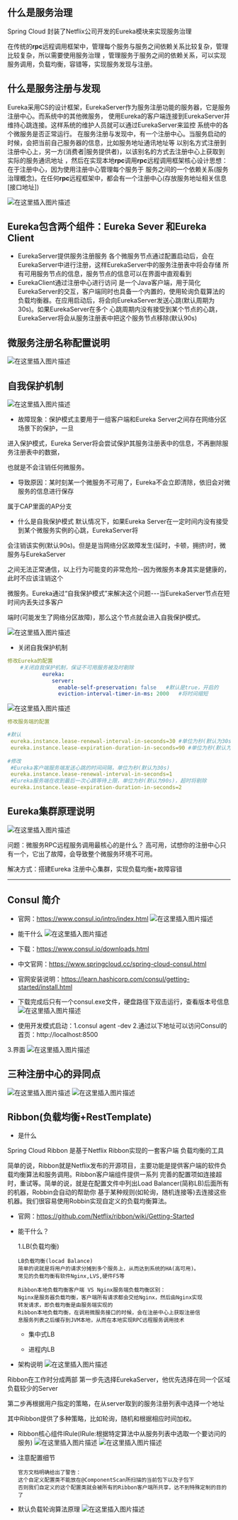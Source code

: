 ## 什么是服务治理
 Spring Cloud 封装了Netflix公司开发的Eureka模块来实现服务治理
 
 在传统的**rpc**远程调用框架中，管理每个服务与服务之间依赖关系比较复杂，管理比较复杂，所以需要使用服务治理
 ，管理服务于服务之间的依赖关系，可以实现服务调用，负载均衡，容错等，实现服务发现与注册。
 

## 什么是服务注册与发现
Eureka采用CS的设计框架，EurekaServer作为服务注册功能的服务器，它是服务注册中心。而系统中的其他微服务，
使用Eureka的客户端连接到EurekaServer并维持心跳连接。这样系统的维护人员就可以通过EurekaServer来监控
系统中的各个微服务是否正常运行。
在服务注册与发现中，有一个注册中心。当服务启动的时候，会把当前自己服务器的信息，比如服务地址通讯地址等
以别名方式注册到注册中心上，另一方(消费者|服务提供者)，以该别名的方式去注册中心上获取到实际的服务通讯地址
，然后在实现本地**rpc**调用**rpc**远程调用框架核心设计思想：在于注册中心，因为使用注册中心管理每个服务于
服务之间的一个依赖关系(服务治理概念)。在任何**rpc**远程框架中，都会有一个注册中心(存放服务地址相关信息[接口地址]) 

![在这里插入图片描述](https://img-blog.csdnimg.cn/20200710234801615.png?x-oss-process=image/watermark,type_ZmFuZ3poZW5naGVpdGk,shadow_10,text_aHR0cHM6Ly9ibG9nLmNzZG4ubmV0L3FxXzQzMDcyMzk5,size_16,color_FFFFFF,t_70)

## Eureka包含两个组件：Eureka Sever 和Eureka Client
- EurekaServer提供服务注册服务
   各个微服务节点通过配置启动后，会在EurekaServer中进行注册，这样EurekaServer中的服务注册表中将会存储
   所有可用服务节点的信息，服务节点的信息可以在界面中直观看到
- EurekaClient通过注册中心进行访问
   是一个Java客户端，用于简化EurekaServer的交互，客户端同时也具备一个内置的，使用轮询负载算法的
   负载均衡器。在应用启动后，将会向EurekaServer发送心跳(默认周期为30s)。如果EurekaServer在多个
   心跳周期内没有接受到某个节点的心跳，EurekaServer将会从服务注册表中把这个服务节点移除(默认90s)
   
 ## 微服务注册名称配置说明
 ![在这里插入图片描述](https://img-blog.csdnimg.cn/20200711001237999.png?x-oss-process=image/watermark,type_ZmFuZ3poZW5naGVpdGk,shadow_10,text_aHR0cHM6Ly9ibG9nLmNzZG4ubmV0L3FxXzQzMDcyMzk5,size_16,color_FFFFFF,t_70)
 
 
 ## 自我保护机制
 
 ![在这里插入图片描述](https://img-blog.csdnimg.cn/20200711001348572.png?x-oss-process=image/watermark,type_ZmFuZ3poZW5naGVpdGk,shadow_10,text_aHR0cHM6Ly9ibG9nLmNzZG4ubmV0L3FxXzQzMDcyMzk5,size_16,color_FFFFFF,t_70)
 
- 故障现象：保护模式主要用于一组客户端和Eureka Server之间存在网络分区场景下的保护，一旦

进入保护模式，Eureka Server将会尝试保护其服务注册表中的信息，不再删除服务注册表中的数据，

也就是不会注销任何微服务。

- 导致原因：某时刻某一个微服务不可用了，Eureka不会立即清除，依旧会对微服务的信息进行保存

属于CAP里面的AP分支
       
- 什么是自我保护模式
默认情况下，如果Eureka Server在一定时间内没有接受到某个微服务实例的心跳，EurekaServer将

会注销该实例(默认90s)。但是是当网络分区故障发生(延时，卡顿，拥挤)时，微服务与EurekaServer

之间无法正常通信，以上行为可能变的非常危险--因为微服务本身其实是健康的，此时不应该注销这个

微服务。Eureka通过“自我保护模式”来解决这个问题---当EurekaServer节点在短时间内丢失过多客户

端时(可能发生了网络分区故障)，那么这个节点就会进入自我保护模式。 

![在这里插入图片描述](https://img-blog.csdnimg.cn/20200712083645748.png?x-oss-process=image/watermark,type_ZmFuZ3poZW5naGVpdGk,shadow_10,text_aHR0cHM6Ly9ibG9nLmNzZG4ubmV0L3FxXzQzMDcyMzk5,size_16,color_FFFFFF,t_70)

- 关闭自我保护机制
    
 ```yml
 修改Eureka的配置
     #关闭自我保护机制，保证不可用服务被及时剔除
            eureka:
               server:
                 enable-self-preservation: false   #默认是true，开启的
                 eviction-interval-timer-in-ms: 2000   #将时间缩短
 ```      
 ![在这里插入图片描述](https://img-blog.csdnimg.cn/20200712085241686.png?x-oss-process=image/watermark,type_ZmFuZ3poZW5naGVpdGk,shadow_10,text_aHR0cHM6Ly9ibG9nLmNzZG4ubmV0L3FxXzQzMDcyMzk5,size_16,color_FFFFFF,t_70)
       
```yml
修改服务端的配置

#默认
 eureka.instance.lease-renewal-interval-in-seconds=30 #单位为秒(默认为30s)
 eureka.instance.lease-expiration-duration-in-seconds=90 #单位为秒(默认为30s)
  
#修改
 #Eureka客户端服务端发送心跳的时间间隔，单位为秒(默认为30s)
 eureka.instance.lease-renewal-interval-in-seconds=1
 #Eureka服务端在收到最后一次心跳等待上限，单位为秒(默认为90s)，超时将剔除 
 eureka.instance.lease-expiration-duration-in-seconds=2
```

## Eureka集群原理说明
![在这里插入图片描述](https://img-blog.csdnimg.cn/20200711143436580.png?x-oss-process=image/watermark,type_ZmFuZ3poZW5naGVpdGk,shadow_10,text_aHR0cHM6Ly9ibG9nLmNzZG4ubmV0L3FxXzQzMDcyMzk5,size_16,color_FFFFFF,t_70)

问题：微服务RPC远程服务调用最核心的是什么？
  高可用，试想你的注册中心只有一个，它出了故障，会导致整个微服务环境不可用。
  
解决方式：搭建Eureka 注册中心集群，实现负载均衡+故障容错         


---
## Consul 简介

 - 官网：https://www.consul.io/intro/index.html
 ![在这里插入图片描述](https://img-blog.csdnimg.cn/20200714181234442.png?x-oss-process=image/watermark,type_ZmFuZ3poZW5naGVpdGk,shadow_10,text_aHR0cHM6Ly9ibG9nLmNzZG4ubmV0L3FxXzQzMDcyMzk5,size_16,color_FFFFFF,t_70)
 
 - 能干什么
 ![在这里插入图片描述](https://img-blog.csdnimg.cn/20200714181542821.png?x-oss-process=image/watermark,type_ZmFuZ3poZW5naGVpdGk,shadow_10,text_aHR0cHM6Ly9ibG9nLmNzZG4ubmV0L3FxXzQzMDcyMzk5,size_16,color_FFFFFF,t_70)
 
 - 下载：https://www.consul.io/downloads.html
 
 - 中文官网：https://www.springcloud.cc/spring-cloud-consul.html
 
 - 官网安装说明：https://learn.hashicorp.com/consul/getting-started/install.html
 
 - 下载完成后只有一个consul.exe文件，硬盘路径下双击运行，查看版本号信息
 ![在这里插入图片描述](https://img-blog.csdnimg.cn/20200714182704351.png?x-oss-process=image/watermark,type_ZmFuZ3poZW5naGVpdGk,shadow_10,text_aHR0cHM6Ly9ibG9nLmNzZG4ubmV0L3FxXzQzMDcyMzk5,size_16,color_FFFFFF,t_70)
 
 
 - 使用开发模式启动：1.consul agent -dev 2.通过以下地址可以访问Consul的首页：http://localhost:8500
 
 3.界面
 ![在这里插入图片描述](https://img-blog.csdnimg.cn/20200714212201439.png?x-oss-process=image/watermark,type_ZmFuZ3poZW5naGVpdGk,shadow_10,text_aHR0cHM6Ly9ibG9nLmNzZG4ubmV0L3FxXzQzMDcyMzk5,size_16,color_FFFFFF,t_70)
 
 
 ## 三种注册中心的异同点
 ![在这里插入图片描述](https://img-blog.csdnimg.cn/20200714223140139.png?x-oss-process=image/watermark,type_ZmFuZ3poZW5naGVpdGk,shadow_10,text_aHR0cHM6Ly9ibG9nLmNzZG4ubmV0L3FxXzQzMDcyMzk5,size_16,color_FFFFFF,t_70)
 ![在这里插入图片描述](https://img-blog.csdnimg.cn/20200714223406412.png?x-oss-process=image/watermark,type_ZmFuZ3poZW5naGVpdGk,shadow_10,text_aHR0cHM6Ly9ibG9nLmNzZG4ubmV0L3FxXzQzMDcyMzk5,size_16,color_FFFFFF,t_70)



## Ribbon(负载均衡+RestTemplate)

- 是什么

Spring Cloud Ribbon 是基于Netflix Ribbon实现的一套客户端 负载均衡的工具

简单的说，Ribbon就是Netflix发布的开源项目，主要功能是提供客户端的软件负载均衡算法和服务调用。Ribbon客户端组件提供一系列
完善的配置项如连接超时，重试等。简单的说，就是在配置文件中列出Load Balancer(简称LB)后面所有的机器，Robbin会自动的帮助你
基于某种规则(如轮询，随机连接等)去连接这些机器。我们很容易使用Robbin实现自定义的负载均衡算法。

- 官网：https://github.com/Netflix/ribbon/wiki/Getting-Started

- 能干什么？

  1.LB(负载均衡)
  
      LB负载均衡(locad Balance)
      简单的说就是将用户的请求分摊到多个服务上，从而达到系统的HA(高可用)。
      常见的负载均衡有软件Nginx,LVS,硬件F5等
      
      Ribbon本地负载均衡客户端 VS Nginx服务端负载均衡区别：
      Nginx是服务器负载均衡，客户端所有请求都会交给Nginx，然后由Nginx实现
      转发请求，即负载均衡是由服务端实现的
      Ribbon本地负载均衡，在调用微服务接口的时候，会在注册中心上获取注册信
      息服务列表之后缓存到JVM本地，从而在本地实现RPC远程服务调用技术
      
     * 集中式LB
     
     * 进程内LB
- 架构说明
![在这里插入图片描述](https://img-blog.csdnimg.cn/20200718153213733.png?x-oss-process=image/watermark,type_ZmFuZ3poZW5naGVpdGk,shadow_10,text_aHR0cHM6Ly9ibG9nLmNzZG4ubmV0L3FxXzQzMDcyMzk5,size_16,color_FFFFFF,t_70)

Ribbon在工作时分成两部
第一步先选择EurekaServer，他优先选择在同一个区域负载较少的Server

第二步再根据用户指定的策略，在从server取到的服务注册列表中选择一个地址

其中Ribbon提供了多种策略，比如轮询，随机和根据相应时间加权。     

- Ribbon核心组件IRule(IRule:根据特定算法中从服务列表中选取一个要访问的服务)
![在这里插入图片描述](https://img-blog.csdnimg.cn/2020071816124226.png?x-oss-process=image/watermark,type_ZmFuZ3poZW5naGVpdGk,shadow_10,text_aHR0cHM6Ly9ibG9nLmNzZG4ubmV0L3FxXzQzMDcyMzk5,size_16,color_FFFFFF,t_70)
![在这里插入图片描述](https://img-blog.csdnimg.cn/20200718161433692.png?x-oss-process=image/watermark,type_ZmFuZ3poZW5naGVpdGk,shadow_10,text_aHR0cHM6Ly9ibG9nLmNzZG4ubmV0L3FxXzQzMDcyMzk5,size_16,color_FFFFFF,t_70)

- 注意配置细节

      官方文档明确给出了警告：
      这个自定义配置类不能放在@ComponentScan所扫描的当前包下以及子包下
      否则我们自定义的这个配置类就会被所有的Ribbon客户端所共享，达不到特殊定制的目的了
      
- 默认负载轮询算法原理
![在这里插入图片描述](https://img-blog.csdnimg.cn/20200718193505665.png?x-oss-process=image/watermark,type_ZmFuZ3poZW5naGVpdGk,shadow_10,text_aHR0cHM6Ly9ibG9nLmNzZG4ubmV0L3FxXzQzMDcyMzk5,size_16,color_FFFFFF,t_70)      

 
          
